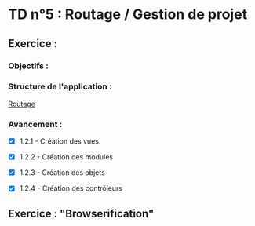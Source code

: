# TD n°5 : Routage / Gestion de projet
## Exercice :
### Objectifs :

### Structure de l'application :
[Routage](http://slamwi.kobject.net/_media/slam4/richclient/angularjs/routage2.png)

### Avancement :
- [x] 1.2.1 - Création des vues
- [x] 1.2.2 - Création des modules
- [x] 1.2.3 - Création des objets
- [x] 1.2.4 - Création des contrôleurs



## Exercice : "Browserification"
